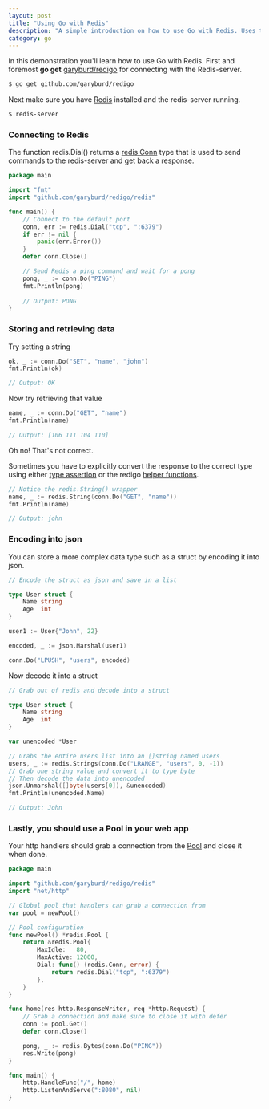 ```yaml
---
layout: post
title: "Using Go with Redis"
description: "A simple introduction on how to use Go with Redis. Uses the Go client garyburd/redigo."
category: go
---
```


In this demonstration you'll learn how to use Go with Redis. First and foremost **go get** [garyburd/redigo](https://github.com/garyburd/redigo) for connecting with the Redis-server.

```bash
$ go get github.com/garyburd/redigo
```

Next make sure you have [Redis](http://redis.io/) installed and the redis-server running. 

```bash
$ redis-server
```

### Connecting to Redis

The function redis.Dial() returns a [redis.Conn](https://godoc.org/github.com/garyburd/redigo/redis#Conn) type that is used to send commands to the redis-server and get back a response.

```go
package main

import "fmt"
import "github.com/garyburd/redigo/redis"

func main() {
    // Connect to the default port
    conn, err := redis.Dial("tcp", ":6379")
    if err != nil {
        panic(err.Error())    
    }
    defer conn.Close()

    // Send Redis a ping command and wait for a pong
    pong, _ := conn.Do("PING")
    fmt.Println(pong)
    
    // Output: PONG
}
```

### Storing and retrieving data

Try setting a string

```go
ok, _ := conn.Do("SET", "name", "john")
fmt.Println(ok)

// Output: OK
```

Now try retrieving that value

```go
name, _ := conn.Do("GET", "name")
fmt.Println(name)

// Output: [106 111 104 110]
```

Oh no! That's not correct. 

Sometimes you have to explicitly convert the response to the correct type using either [type assertion](https://golang.org/ref/spec#Type_assertions) or the redigo [helper functions](https://godoc.org/github.com/garyburd/redigo/redis#hdr-Reply_Helpers).

```go
// Notice the redis.String() wrapper
name, _ := redis.String(conn.Do("GET", "name"))
fmt.Println(name)

// Output: john
```

### Encoding into json

You can store a more complex data type such as a struct by encoding it into json.

```go
// Encode the struct as json and save in a list 

type User struct {
    Name string
    Age  int
}

user1 := User{"John", 22}

encoded, _ := json.Marshal(user1)

conn.Do("LPUSH", "users", encoded)
```

Now decode it into a struct 

```go
// Grab out of redis and decode into a struct 

type User struct {
    Name string
    Age  int
}

var unencoded *User 

// Grabs the entire users list into an []string named users
users, _ := redis.Strings(conn.Do("LRANGE", "users", 0, -1))
// Grab one string value and convert it to type byte
// Then decode the data into unencoded
json.Unmarshal([]byte(users[0]), &unencoded)
fmt.Println(unencoded.Name)

// Output: John
```

### Lastly, you should use a Pool in your web app 

Your http handlers should grab a connection from the [Pool](https://godoc.org/github.com/garyburd/redigo/redis#Pool) and close it when done.

```go
package main

import "github.com/garyburd/redigo/redis"
import "net/http"

// Global pool that handlers can grab a connection from
var pool = newPool()

// Pool configuration
func newPool() *redis.Pool {
	return &redis.Pool{
		MaxIdle:   80,
		MaxActive: 12000,
		Dial: func() (redis.Conn, error) {
			return redis.Dial("tcp", ":6379")
		},
	}
}

func home(res http.ResponseWriter, req *http.Request) {
	// Grab a connection and make sure to close it with defer 
	conn := pool.Get()
	defer conn.Close()

	pong, _ := redis.Bytes(conn.Do("PING"))
	res.Write(pong)
}

func main() {
	http.HandleFunc("/", home)
	http.ListenAndServe(":8080", nil)
}
```
